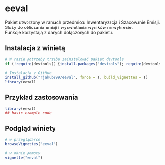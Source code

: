 
<!-- README.md is generated from README.Rmd. Please edit that file -->

# eeval

Pakiet utworzony w ramach przedmiotu Inwentaryzacja i Szacowanie
Emisji.  
Służy do obliczania emisji i wyswietlania wyników na wykresie.  
Funkcje korzystają z danych dołączonych do pakietu.

## Instalacja z winietą

``` r
# W razie potrzeby trzeba zainstalować pakiet devtools
if (!require(devtools)) {install.packages("devtools"); require(devtools)}

# Instalacja z GitHub
install_github("rjakub999/eeval", force = T, build_vignettes = T)
library(eeval)
```

## Przykład zastosowania

``` r
library(eeval)
## basic example code
```

## Podgląd winiety

``` r
# w przeglądarce
browseVignettes("eeval")

# w oknie pomocy
vignette("eeval")
```
